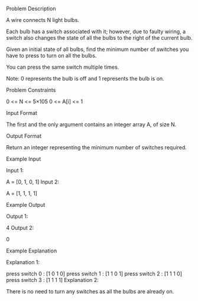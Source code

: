 Problem Description

A wire connects N light bulbs.


Each bulb has a switch associated with it; however, due to faulty wiring, a switch also changes the state of all the bulbs to the right of the current bulb.

Given an initial state of all bulbs, find the minimum number of switches you have to press to turn on all the bulbs.

You can press the same switch multiple times.

Note: 0 represents the bulb is off and 1 represents the bulb is on.




Problem Constraints

0 <= N <= 5×105
0 <= A[i] <= 1



Input Format

The first and the only argument contains an integer array A, of size N.



Output Format

Return an integer representing the minimum number of switches required.



Example Input

Input 1:

 A = [0, 1, 0, 1]
Input 2:

 A = [1, 1, 1, 1]


Example Output

Output 1:

 4
Output 2:

 0


Example Explanation

Explanation 1:

 press switch 0 : [1 0 1 0]
 press switch 1 : [1 1 0 1]
 press switch 2 : [1 1 1 0]
 press switch 3 : [1 1 1 1]
Explanation 2:

 There is no need to turn any switches as all the bulbs are already on.
